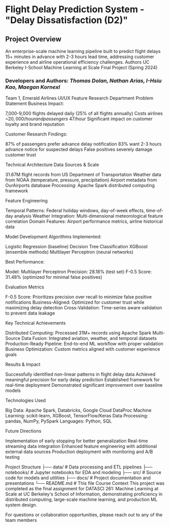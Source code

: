 # Flight Delay Prediction System - "Delay Dissatisfaction (D2)" 
## Project Overview
An enterprise-scale machine learning pipeline built to predict flight delays 15+ minutes in advance with 2-3 hours lead time, addressing customer experience and airline operational efficiency challenges.
Authors
UC Berkeley I-School Machine Learning at Scale Final Project (Spring 2024)


### Developers and Authors: _Thomas Dolan, Nathan Arias, I-Hsiu Kao, Maegan Kornexl_


Team 1, Emerald Airlines UI/UX Feature Research Department
Problem Statement
Business Impact:

7,000-9,000 flights delayed daily (25% of all flights annually)
Costs airlines ~$20,000/hour and passengers ~$47/hour
Significant impact on customer loyalty and brand reputation

Customer Research Findings:

87% of passengers prefer advance delay notification
83% want 2-3 hours advance notice for suspected delays
False positives severely damage customer trust

Technical Architecture
Data Sources & Scale

31.67M flight records from US Department of Transportation
Weather data from NOAA (temperature, pressure, precipitation)
Airport metadata from OurAirports database
Processing: Apache Spark distributed computing framework

Feature Engineering

Temporal Patterns: Federal holiday windows, day-of-week effects, time-of-day analysis
Weather Integration: Multi-dimensional meteorological feature correlation
Domain Features: Airport performance metrics, airline historical data

Model Development
Algorithms Implemented:

Logistic Regression (baseline)
Decision Tree Classification
XGBoost (ensemble methods)
Multilayer Perceptron (neural networks)

Best Performance:

Model: Multilayer Perceptron
Precision: 28.18% (test set)
F-0.5 Score: 31.48% (optimized for minimal false positives)

Evaluation Metrics

F-0.5 Score: Prioritizes precision over recall to minimize false positive notifications
Business-Aligned: Optimized for customer trust while maximizing delay detection
Cross-Validation: Time-series aware validation to prevent data leakage

Key Technical Achievements

Distributed Computing: Processed 31M+ records using Apache Spark
Multi-Source Data Fusion: Integrated aviation, weather, and temporal datasets
Production-Ready Pipeline: End-to-end ML workflow with proper validation
Business Optimization: Custom metrics aligned with customer experience goals

Results & Impact

Successfully identified non-linear patterns in flight delay data
Achieved meaningful precision for early delay prediction
Established framework for real-time deployment
Demonstrated significant improvement over baseline models

Technologies Used

Big Data: Apache Spark, Databricks, Google Cloud DataProc
Machine Learning: scikit-learn, XGBoost, TensorFlow/Keras
Data Processing: pandas, NumPy, PySpark
Languages: Python, SQL

Future Directions

Implementation of early stopping for better generalization
Real-time streaming data integration
Enhanced feature engineering with additional external data sources
Production deployment with monitoring and A/B testing

Project Structure
├── data/                   # Data processing and ETL pipelines
├── notebooks/             # Jupyter notebooks for EDA and modeling
├── src/                   # Source code for models and utilities
├── docs/                  # Project documentation and presentations
└── README.md             # This file
Course Context
This project was completed as the final assignment for DATASCI 261: Machine Learning at Scale at UC Berkeley's School of Information, demonstrating proficiency in distributed computing, large-scale machine learning, and production ML system design.

For questions or collaboration opportunities, please reach out to any of the team members
